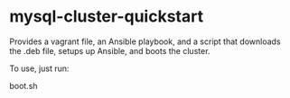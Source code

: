 # mysql-cluster-quickstart
Provides a vagrant file, an Ansible playbook, and a script that downloads the .deb file, setups up Ansible, and boots the cluster. 

To use, just run:

boot.sh

